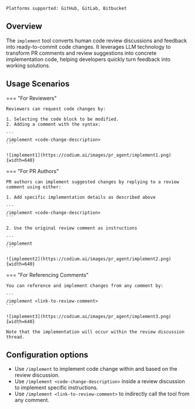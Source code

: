 `Platforms supported: GitHub, GitLab, Bitbucket`

## Overview

The `implement` tool converts human code review discussions and feedback into ready-to-commit code changes.
It leverages LLM technology to transform PR comments and review suggestions into concrete implementation code, helping developers quickly turn feedback into working solutions.

## Usage Scenarios

=== "For Reviewers"

    Reviewers can request code changes by:

    1. Selecting the code block to be modified.
    2. Adding a comment with the syntax:

    ```
    /implement <code-change-description>
    ```

    ![implement1](https://codium.ai/images/pr_agent/implement1.png){width=640}

=== "For PR Authors"

    PR authors can implement suggested changes by replying to a review comment using either:

    1. Add specific implementation details as described above

    ```
    /implement <code-change-description>
    ```

    2. Use the original review comment as instructions

    ```
    /implement
    ```

    ![implement2](https://codium.ai/images/pr_agent/implement2.png){width=640}

=== "For Referencing Comments"

    You can reference and implement changes from any comment by:

    ```
    /implement <link-to-review-comment>
    ```

    ![implement3](https://codium.ai/images/pr_agent/implement3.png){width=640}

    Note that the implementation will occur within the review discussion thread.

## Configuration options

- Use `/implement` to implement code change within and based on the review discussion.
- Use `/implement <code-change-description>` inside a review discussion to implement specific instructions.
- Use `/implement <link-to-review-comment>` to indirectly call the tool from any comment.
